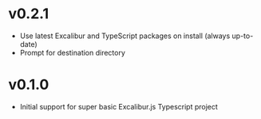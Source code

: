 # v0.2.1

- Use latest Excalibur and TypeScript packages on install (always up-to-date)
- Prompt for destination directory

# v0.1.0

- Initial support for super basic Excalibur.js Typescript project